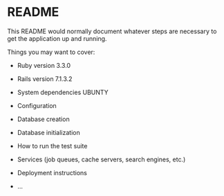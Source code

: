 # README

This README would normally document whatever steps are necessary to get the
application up and running.

Things you may want to cover:

- Ruby version
  3.3.0

- Rails version
  7.1.3.2

- System dependencies
  UBUNTY

- Configuration

- Database creation

- Database initialization

- How to run the test suite

- Services (job queues, cache servers, search engines, etc.)

- Deployment instructions

- ...
